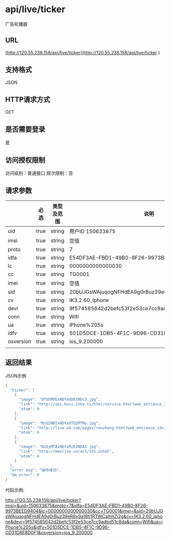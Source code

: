 # api/live/ticker

广告轮播器

## URL

[http://120.55.238.158/api/live/ticker](http://120.55.238.158/api/live/ticker  )

## 支持格式

JSON

## HTTP请求方式

GET

## 是否需要登录

是

## 访问授权限制

访问级别：普通接口
频次限制：否

## 请求参数

|           | 必选   | 类型及范围  | 说明                                       |
| --------- | ---- | ------ | ---------------------------------------- |
| uid       | true | string | 用户ID 150633875                           |
| imsi      | true | string | 空值                                       |
| proto     | true | string | 7                                        |
| idfa      | true | string | E54DF3AE-FBD1-49B0-8F26-9973BEED9404     |
| lc        | true | string | 0000000000000030                         |
| cc        | true | string | TG0001                                   |
| imei      | true | string | 空值                                       |
| sid       | true | string | 20bUJGsWAjuqogNFHdEA9g0rBuz39eR8x9a18ti1RTWCaIhhZi2g |
| cv        | true | string | IK3.2.60_Iphone                          |
| devi      | true | string | 9f574585642d2befc53f2e53ce7cc9adbd51c8da |
| conn      | true | string | Wifi                                     |
| ua        | true | string | iPhone%205s                              |
| idfv      | true | string | 501D5DCE-1DB5-4F1C-9D96-CD31D8E8D0F1     |
| osversion | true | string | ios_9.200000                             |
|           |      |        |                                          |



## 返回结果

JSON示例

```objective-c
{
  "ticker": [
    {
      "image": "OTU5MDExNDY4ODE1MDc3.jpg",
      "link": "http://api.busi.inke.tv/html/service.html?web_entrance_id=1",
      "atom": 0
    },
    {
      "image": "NjU2NDIxNDYxOTQ2MTMy.jpg",
      "link": "http://live.a8.com/pages/renzheng.html?web_entrance_id=1",
      "atom": 0
    },
    {
      "image": "NzEyMTAxNDYxMzE2NDA3.jpg",
      "link": "http://meelive.cn/act/191.shtml",
      "atom": 0
    }
  ],
  "error_msg": "操作成功",
  "dm_error": 0
}
```

代码示例:

http://120.55.238.158/api/live/ticker?imsi=&uid=150633875&proto=7&idfa=E54DF3AE-FBD1-49B0-8F26-9973BEED9404&lc=0000000000000030&cc=TG0001&imei=&sid=20bUJGsWAjuqogNFHdEA9g0rBuz39eR8x9a18ti1RTWCaIhhZi2g&cv=IK3.2.60_Iphone&devi=9f574585642d2befc53f2e53ce7cc9adbd51c8da&conn=Wifi&ua=iPhone%205s&idfv=501D5DCE-1DB5-4F1C-9D96-CD31D8E8D0F1&osversion=ios_9.200000



